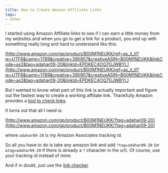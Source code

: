 ```yaml
---
title: How to Create Amazon Affiliate Links
tags:
- other
---
```


I started using Amazon Affiliate links to see if I can earn a little money from my websites and when you go to get a link for a product, you end up with something really long and hard to understand like this:

[http://www.amazon.com/gp/product/B00M1NEUKK/ref=as_li_tl?ie=UTF8&camp=1789&creative=390957&creativeASIN=B00M1NEUKK&linkCode=as2&tag=adahar09-20&linkId=EPDKEC4OQ7GJWBYL](http://www.amazon.com/gp/product/B00M1NEUKK/ref=as_li_tl?ie=UTF8&camp=1789&creative=390957&creativeASIN=B00M1NEUKK&linkCode=as2&tag=adahar09-20&linkId=EPDKEC4OQ7GJWBYL)

But I wanted to know what part of this link is actually important and figure out the fastest way to create a working affiliate link. Thankfully Amazon provides a [tool to check links](https://affiliate-program.amazon.com/gp/associates/network/tools/link-checker/main.html).

It turns out that all I need is:

[http://www.amazon.com/gp/product/B00M1NEUKK/?tag=adahar09-20](http://www.amazon.com/gp/product/B00M1NEUKK/?tag=adahar09-20)

where `adahar09-20` is my Amazon Associates tracking id.

So all you have to do is take any amazon link and add `?tag=adahar09-20` (or `&tag=adahar09-20` if there is already a `?` character in the url). Of course, use your tracking id instead of mine.

And if in doubt, just use the [link checker](https://affiliate-program.amazon.com/gp/associates/network/tools/link-checker/main.html).
